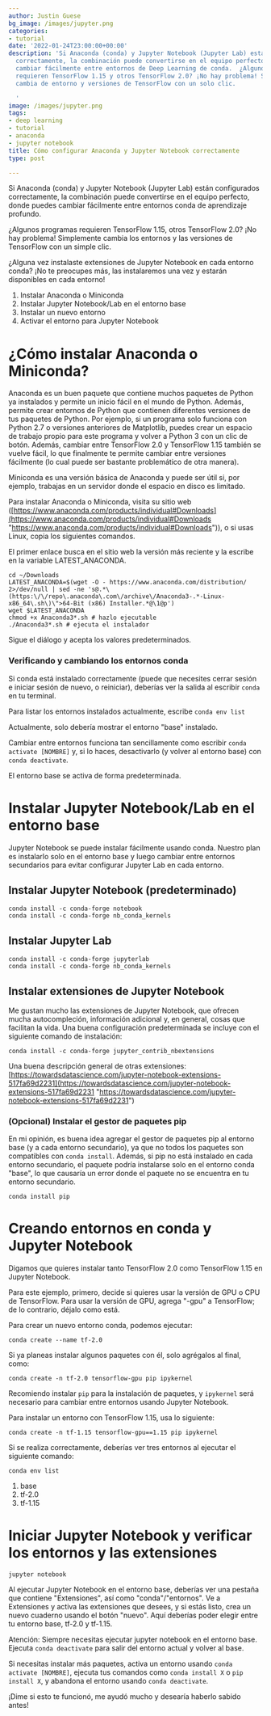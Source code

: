 ```yaml
---
author: Justin Guese
bg_image: /images/jupyter.png
categories:
- tutorial
date: '2022-01-24T23:00:00+00:00'
description: 'Si Anaconda (conda) y Jupyter Notebook (Jupyter Lab) están configurados
  correctamente, la combinación puede convertirse en el equipo perfecto, permitiéndote
  cambiar fácilmente entre entornos de Deep Learning de conda.  ¿Algunos programas
  requieren TensorFlow 1.15 y otros TensorFlow 2.0? ¡No hay problema! Simplemente
  cambia de entorno y versiones de TensorFlow con un solo clic.

  '
image: /images/jupyter.png
tags:
- deep learning
- tutorial
- anaconda
- jupyter notebook
title: Cómo configurar Anaconda y Jupyter Notebook correctamente
type: post

---
```

Si Anaconda (conda) y Jupyter Notebook (Jupyter Lab) están configurados correctamente, la combinación puede convertirse en el equipo perfecto, donde puedes cambiar fácilmente entre entornos conda de aprendizaje profundo.

¿Algunos programas requieren TensorFlow 1.15, otros TensorFlow 2.0? ¡No hay problema! Simplemente cambia los entornos y las versiones de TensorFlow con un simple clic.

¿Alguna vez instalaste extensiones de Jupyter Notebook en cada entorno conda? ¡No te preocupes más, las instalaremos una vez y estarán disponibles en cada entorno!


1. Instalar Anaconda o Miniconda
2. Instalar Jupyter Notebook/Lab en el entorno base
3. Instalar un nuevo entorno
4. Activar el entorno para Jupyter Notebook

# ¿Cómo instalar Anaconda o Miniconda?

Anaconda es un buen paquete que contiene muchos paquetes de Python ya instalados y permite un inicio fácil en el mundo de Python. Además, permite crear entornos de Python que contienen diferentes versiones de tus paquetes de Python. Por ejemplo, si un programa solo funciona con Python 2.7 o versiones anteriores de Matplotlib, puedes crear un espacio de trabajo propio para este programa y volver a Python 3 con un clic de botón. Además, cambiar entre TensorFlow 2.0 y TensorFlow 1.15 también se vuelve fácil, lo que finalmente te permite cambiar entre versiones fácilmente (lo cual puede ser bastante problemático de otra manera).

Miniconda es una versión básica de Anaconda y puede ser útil si, por ejemplo, trabajas en un servidor donde el espacio en disco es limitado.

Para instalar Anaconda o Miniconda, visita su sitio web ([https://www.anaconda.com/products/individual#Downloads](https://www.anaconda.com/products/individual#Downloads "https://www.anaconda.com/products/individual#Downloads")), o si usas Linux, copia los siguientes comandos.

El primer enlace busca en el sitio web la versión más reciente y la escribe en la variable LATEST_ANACONDA.

```
cd ~/Downloads
LATEST_ANACONDA=$(wget -O - https://www.anaconda.com/distribution/ 2>/dev/null | sed -ne 's@.*\(https:\/\/repo\.anaconda\.com\/archive\/Anaconda3-.*-Linux-x86_64\.sh\)\">64-Bit (x86) Installer.*@\1@p')
wget $LATEST_ANACONDA
chmod +x Anaconda3*.sh # hazlo ejecutable
./Anaconda3*.sh # ejecuta el instalador
```

Sigue el diálogo y acepta los valores predeterminados.

### Verificando y cambiando los entornos conda

Si conda está instalado correctamente (puede que necesites cerrar sesión e iniciar sesión de nuevo, o reiniciar), deberías ver la salida al escribir `conda` en tu terminal.

Para listar los entornos instalados actualmente, escribe `conda env list`

Actualmente, solo debería mostrar el entorno "base" instalado.

Cambiar entre entornos funciona tan sencillamente como escribir `conda activate [NOMBRE]` y, si lo haces, desactivarlo (y volver al entorno base) con `conda deactivate`.

El entorno base se activa de forma predeterminada.

# Instalar Jupyter Notebook/Lab en el entorno base

Jupyter Notebook se puede instalar fácilmente usando conda. Nuestro plan es instalarlo solo en el entorno base y luego cambiar entre entornos secundarios para evitar configurar Jupyter Lab en cada entorno.

## Instalar Jupyter Notebook (predeterminado)

```
conda install -c conda-forge notebook
conda install -c conda-forge nb_conda_kernels
```

## Instalar Jupyter Lab

```
conda install -c conda-forge jupyterlab
conda install -c conda-forge nb_conda_kernels
```

## Instalar extensiones de Jupyter Notebook

Me gustan mucho las extensiones de Jupyter Notebook, que ofrecen mucha autocompleción, información adicional y, en general, cosas que facilitan la vida. Una buena configuración predeterminada se incluye con el siguiente comando de instalación:

```
conda install -c conda-forge jupyter_contrib_nbextensions
```

Una buena descripción general de otras extensiones: [https://towardsdatascience.com/jupyter-notebook-extensions-517fa69d2231](https://towardsdatascience.com/jupyter-notebook-extensions-517fa69d2231 "https://towardsdatascience.com/jupyter-notebook-extensions-517fa69d2231")

### (Opcional) Instalar el gestor de paquetes pip

En mi opinión, es buena idea agregar el gestor de paquetes pip al entorno base (y a cada entorno secundario), ya que no todos los paquetes son compatibles con `conda install`. Además, si pip no está instalado en cada entorno secundario, el paquete podría instalarse solo en el entorno conda "base", lo que causaría un error donde el paquete no se encuentra en tu entorno secundario.

```
conda install pip
```

# Creando entornos en conda y Jupyter Notebook

Digamos que quieres instalar tanto TensorFlow 2.0 como TensorFlow 1.15 en Jupyter Notebook.

Para este ejemplo, primero, decide si quieres usar la versión de GPU o CPU de TensorFlow. Para usar la versión de GPU, agrega "-gpu" a TensorFlow; de lo contrario, déjalo como está.

Para crear un nuevo entorno conda, podemos ejecutar:

`conda create --name tf-2.0`

Si ya planeas instalar algunos paquetes con él, solo agrégalos al final, como:

```
conda create -n tf-2.0 tensorflow-gpu pip ipykernel
```

Recomiendo instalar `pip` para la instalación de paquetes, y `ipykernel` será necesario para cambiar entre entornos usando Jupyter Notebook.

Para instalar un entorno con TensorFlow 1.15, usa lo siguiente:

```
conda create -n tf-1.15 tensorflow-gpu==1.15 pip ipykernel
```

Si se realiza correctamente, deberías ver tres entornos al ejecutar el siguiente comando:

```
conda env list
```

1. base
2. tf-2.0
3. tf-1.15

# Iniciar Jupyter Notebook y verificar los entornos y las extensiones

```
jupyter notebook
```

Al ejecutar Jupyter Notebook en el entorno base, deberías ver una pestaña que contiene "Extensiones", así como "conda"/"entornos". Ve a Extensiones y activa las extensiones que desees, y si estás listo, crea un nuevo cuaderno usando el botón "nuevo". Aquí deberías poder elegir entre tu entorno base, tf-2.0 y tf-1.15.

Atención: Siempre necesitas ejecutar jupyter notebook en el entorno base. Ejecuta `conda deactivate` para salir del entorno actual y volver al base.

Si necesitas instalar más paquetes, activa un entorno usando `conda activate [NOMBRE]`, ejecuta tus comandos como `conda install X` o `pip install X`, y abandona el entorno usando `conda deactivate`.

¡Dime si esto te funcionó, me ayudó mucho y desearía haberlo sabido antes!
